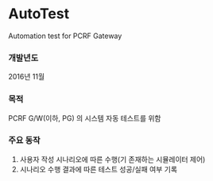 # AutoTest
Automation test for PCRF Gateway

### 개발년도
2016년 11월

### 목적
PCRF G/W(이하, PG) 의 시스템 자동 테스트를 위함

### 주요 동작
1. 사용자 작성 시나리오에 따른 수행(기 존재하는 시뮬레이터 제어)
2. 시나리오 수행 결과에 따른 테스트 성공/실패 여부 기록
